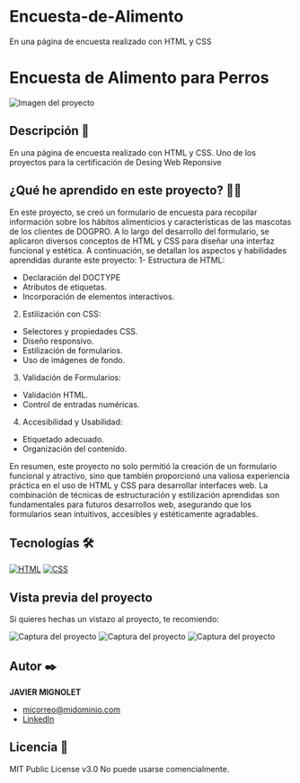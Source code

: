 # Encuesta-de-Alimento
En una página de encuesta realizado con HTML y CSS
# Encuesta de Alimento para Perros
![Imagen del proyecto](https://github.com/eduardofierropro/Portafolio-y-CV/blob/main/IMAGEN-DEL-PROYECTO.jpg?raw=true)

## Descripción 📑

En una página de encuesta realizado con HTML y CSS. Uno de los proyectos para la certificación de Desing Web Reponsive

## ¿Qué he aprendido en este proyecto? 🙇🏻 

En este proyecto, se creó un formulario de encuesta para recopilar información sobre los hábitos alimenticios y características de las mascotas de los clientes de DOGPRO. A lo largo del desarrollo del formulario, se aplicaron diversos conceptos de HTML y CSS para diseñar una interfaz funcional y estética. A continuación, se detallan los aspectos y habilidades aprendidas durante este proyecto:
1- Estructura de HTML:
- Declaración del DOCTYPE
- Atributos de etiquetas.
- Incorporación de elementos interactivos.
  
2. Estilización con CSS:
- Selectores y propiedades CSS.
- Diseño responsivo.
- Estilización de formularios.
- Uso de imágenes de fondo.

3. Validación de Formularios:
- Validación HTML.
- Control de entradas numéricas.

4. Accesibilidad y Usabilidad:
- Etiquetado adecuado.
- Organización del contenido.

En resumen, este proyecto no solo permitió la creación de un formulario funcional y atractivo, sino que también proporcionó una valiosa experiencia práctica en el uso de HTML y CSS para desarrollar interfaces web. La combinación de técnicas de estructuración y estilización aprendidas son fundamentales para futuros desarrollos web, asegurando que los formularios sean intuitivos, accesibles y estéticamente agradables.

## Tecnologías 🛠
<!-- Iconos sacados de: https://github.com/hendrasob/badges/blob/master/README.md y https://github.com/alexandresanlim/Badges4-README.md-Profile -->
[![HTML](https://img.shields.io/badge/HTML5-E34F26?style=for-the-badge&logo=html5&logoColor=white)](https://es.wikipedia.org/wiki/HTML5)
[![CSS](https://img.shields.io/badge/CSS3-1572B6?style=for-the-badge&logo=css3&logoColor=white)](https://es.wikipedia.org/wiki/CSS)

## Vista previa del proyecto
Si quieres hechas un vistazo al proyecto, te recomiendo:

![Captura del proyecto](https://github.com/eduardofierropro/Portafolio-y-CV/blob/main/CAPTURA-DEL-PROYECTO.jpg?raw=true)
![Captura del proyecto](https://github.com/eduardofierropro/Portafolio-y-CV/blob/main/CAPTURA-DEL-PROYECTO.jpg?raw=true)
![Captura del proyecto](https://github.com/eduardofierropro/Portafolio-y-CV/blob/main/CAPTURA-DEL-PROYECTO.jpg?raw=true)

## Autor ✒️
**JAVIER MIGNOLET**

* [micorreo@midominio.com](javiermignolet@outlook.com)
* [LinkedIn](https://www.linkedin.com/in/javier-mignolet-66815615b/)


## Licencia 📄
MIT Public License v3.0
No puede usarse comencialmente.
